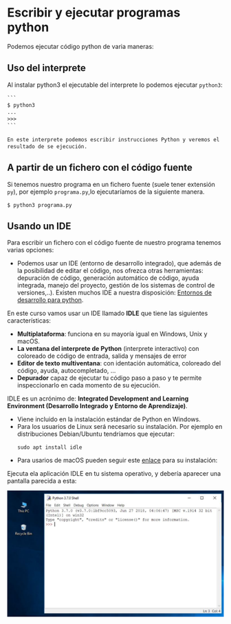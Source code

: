 # Escribir y ejecutar programas python

Podemos ejecutar código python de varia maneras:

## Uso del interprete

Al instalar python3 el ejecutable del interprete lo podemos ejecutar `python3`:

    ```
	$ python3
    ...
    >>> 
    ```

    En este interprete podemos escribir instrucciones Python y veremos el resultado de se ejecución.


## A partir de un fichero con el código fuente

Si tenemos nuestro programa en un fichero fuente (suele tener extensión `py`), por ejemplo `programa.py`,lo ejecutaríamos de la siguiente manera.
	
	$ python3 programa.py


## Usando un IDE


Para escribir un fichero con el código fuente de nuestro programa tenemos varias opciones:

* Podemos usar un IDE (entorno de desarrollo integrado), que además de la posibilidad  de editar el código, nos ofrezca otras herramientas: depuración de código, generación automático de código, ayuda integrada, manejo del proyecto, gestión de los sistemas de control de versiones,..). Existen muchos IDE a nuestra disposición: [Entornos de desarrollo para python](https://wiki.python.org/moin/IntegratedDevelopmentEnvironments).

En este curso vamos usar un IDE llamado **IDLE** que tiene las siguientes características:

* **Multiplataforma**: funciona en su mayoría igual en Windows, Unix y macOS.
* **La ventana del interprete de Python** (interprete interactivo) con coloreado de código de entrada, salida y mensajes de error
* **Editor de texto multiventana**: con identación automática, coloreado del código, ayuda, autocompletado, ...
* **Depurador** capaz de ejecutar tu código paso a paso y te permite inspeccionarlo en cada momento de su ejecución.

IDLE es un acrónimo de: **Integrated Development and Learning Environment (Desarrollo Integrado y Entorno de Aprendizaje)**.

* Viene incluido en la instalación estándar de Python en Windows.
* Para los usuarios de Linux será necesario su instalación. Por ejemplo en distribuciones Debian/Ubuntu tendríamos que ejecutar:
    ```
    sudo apt install idle
    ```
* Para usarios de macOS pueden seguir este [enlace](https://www.python.org/download/mac/tcltk/) para su instalación: 

Ejecuta ela aplicación IDLE en tu sistema operativo, y debería aparecer una pantalla parecida a esta:

![python3](img/python3.png)
